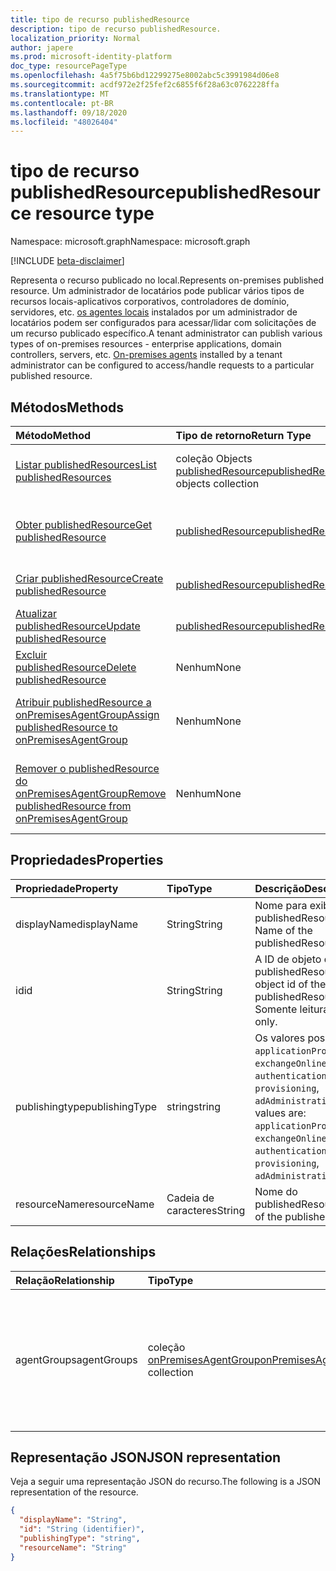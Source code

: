 ```yaml
---
title: tipo de recurso publishedResource
description: tipo de recurso publishedResource.
localization_priority: Normal
author: japere
ms.prod: microsoft-identity-platform
doc_type: resourcePageType
ms.openlocfilehash: 4a5f75b6bd12299275e8002abc5c3991984d06e8
ms.sourcegitcommit: acdf972e2f25fef2c6855f6f28a63c0762228ffa
ms.translationtype: MT
ms.contentlocale: pt-BR
ms.lasthandoff: 09/18/2020
ms.locfileid: "48026404"
---
```

# <a name="publishedresource-resource-type"></a><span data-ttu-id="43a3b-103">tipo de recurso publishedResource</span><span class="sxs-lookup"><span data-stu-id="43a3b-103">publishedResource resource type</span></span>

<span data-ttu-id="43a3b-104">Namespace: microsoft.graph</span><span class="sxs-lookup"><span data-stu-id="43a3b-104">Namespace: microsoft.graph</span></span>

[!INCLUDE [beta-disclaimer](../../includes/beta-disclaimer.md)]

<span data-ttu-id="43a3b-105">Representa o recurso publicado no local.</span><span class="sxs-lookup"><span data-stu-id="43a3b-105">Represents on-premises published resource.</span></span> <span data-ttu-id="43a3b-106">Um administrador de locatários pode publicar vários tipos de recursos locais-aplicativos corporativos, controladores de domínio, servidores, etc. [os agentes locais](onpremisesagent.md) instalados por um administrador de locatários podem ser configurados para acessar/lidar com solicitações de um recurso publicado específico.</span><span class="sxs-lookup"><span data-stu-id="43a3b-106">A tenant administrator can publish various types of on-premises resources - enterprise applications, domain controllers, servers, etc. [On-premises agents](onpremisesagent.md) installed by a tenant administrator can be configured to access/handle requests to a particular published resource.</span></span>

## <a name="methods"></a><span data-ttu-id="43a3b-107">Métodos</span><span class="sxs-lookup"><span data-stu-id="43a3b-107">Methods</span></span>

| <span data-ttu-id="43a3b-108">Método</span><span class="sxs-lookup"><span data-stu-id="43a3b-108">Method</span></span>       | <span data-ttu-id="43a3b-109">Tipo de retorno</span><span class="sxs-lookup"><span data-stu-id="43a3b-109">Return Type</span></span> | <span data-ttu-id="43a3b-110">Descrição</span><span class="sxs-lookup"><span data-stu-id="43a3b-110">Description</span></span> |
|:-------------|:------------|:------------|
| [<span data-ttu-id="43a3b-111">Listar publishedResources</span><span class="sxs-lookup"><span data-stu-id="43a3b-111">List publishedResources</span></span>](../api/publishedresource-list.md) | <span data-ttu-id="43a3b-112">coleção Objects [publishedResource](publishedresource.md)</span><span class="sxs-lookup"><span data-stu-id="43a3b-112">[publishedResource](publishedresource.md) objects collection</span></span> | <span data-ttu-id="43a3b-113">Obtenha uma coleção de objetos **publishedResources** .</span><span class="sxs-lookup"><span data-stu-id="43a3b-113">Get a **publishedResources** object collection.</span></span> |
| [<span data-ttu-id="43a3b-114">Obter publishedResource</span><span class="sxs-lookup"><span data-stu-id="43a3b-114">Get publishedResource</span></span>](../api/publishedresource-get.md) | [<span data-ttu-id="43a3b-115">publishedResource</span><span class="sxs-lookup"><span data-stu-id="43a3b-115">publishedResource</span></span>](publishedresource.md) | <span data-ttu-id="43a3b-116">Leia as propriedades e os relacionamentos de um objeto **publishedResource** .</span><span class="sxs-lookup"><span data-stu-id="43a3b-116">Read the properties and relationships of a **publishedResource** object.</span></span> |
| [<span data-ttu-id="43a3b-117">Criar publishedResource</span><span class="sxs-lookup"><span data-stu-id="43a3b-117">Create publishedResource</span></span>](../api/publishedresource-post.md) |  [<span data-ttu-id="43a3b-118">publishedResource</span><span class="sxs-lookup"><span data-stu-id="43a3b-118">publishedResource</span></span>](publishedresource.md)  | <span data-ttu-id="43a3b-119">Criar um novo **publishedResource**.</span><span class="sxs-lookup"><span data-stu-id="43a3b-119">Create a new **publishedResource**.</span></span> |
| [<span data-ttu-id="43a3b-120">Atualizar publishedResource</span><span class="sxs-lookup"><span data-stu-id="43a3b-120">Update publishedResource</span></span>](../api/publishedresource-update.md) | [<span data-ttu-id="43a3b-121">publishedResource</span><span class="sxs-lookup"><span data-stu-id="43a3b-121">publishedResource</span></span>](publishedresource.md) | <span data-ttu-id="43a3b-122">Atualizar um objeto **publishedResource** .</span><span class="sxs-lookup"><span data-stu-id="43a3b-122">Update a **publishedResource** object.</span></span> |
| [<span data-ttu-id="43a3b-123">Excluir publishedResource</span><span class="sxs-lookup"><span data-stu-id="43a3b-123">Delete  publishedResource</span></span>](../api/publishedresource-delete.md) | <span data-ttu-id="43a3b-124">Nenhum</span><span class="sxs-lookup"><span data-stu-id="43a3b-124">None</span></span> | <span data-ttu-id="43a3b-125">Excluir um objeto **publishedResource** .</span><span class="sxs-lookup"><span data-stu-id="43a3b-125">Delete a **publishedResource** object.</span></span> |
| [<span data-ttu-id="43a3b-126">Atribuir publishedResource a onPremisesAgentGroup</span><span class="sxs-lookup"><span data-stu-id="43a3b-126">Assign publishedResource to onPremisesAgentGroup</span></span>](../api/publishedresource-post-agentgroups.md) | <span data-ttu-id="43a3b-127">Nenhum</span><span class="sxs-lookup"><span data-stu-id="43a3b-127">None</span></span> | <span data-ttu-id="43a3b-128">Atribua um objeto **publishedResource** a um **onPremisesAgentGroup**.</span><span class="sxs-lookup"><span data-stu-id="43a3b-128">Assign a **publishedResource** object to an **onPremisesAgentGroup**.</span></span> |
| [<span data-ttu-id="43a3b-129">Remover o publishedResource do onPremisesAgentGroup</span><span class="sxs-lookup"><span data-stu-id="43a3b-129">Remove publishedResource from onPremisesAgentGroup</span></span>](../api/publishedresource-delete-agentgroups.md) | <span data-ttu-id="43a3b-130">Nenhum</span><span class="sxs-lookup"><span data-stu-id="43a3b-130">None</span></span> |  <span data-ttu-id="43a3b-131">Remover um objeto **publishedResource** de um **onPremisesAgentGroup**.</span><span class="sxs-lookup"><span data-stu-id="43a3b-131">Remove a **publishedResource** object from an **onPremisesAgentGroup**.</span></span>|

## <a name="properties"></a><span data-ttu-id="43a3b-132">Propriedades</span><span class="sxs-lookup"><span data-stu-id="43a3b-132">Properties</span></span>

| <span data-ttu-id="43a3b-133">Propriedade</span><span class="sxs-lookup"><span data-stu-id="43a3b-133">Property</span></span>     | <span data-ttu-id="43a3b-134">Tipo</span><span class="sxs-lookup"><span data-stu-id="43a3b-134">Type</span></span>        | <span data-ttu-id="43a3b-135">Descrição</span><span class="sxs-lookup"><span data-stu-id="43a3b-135">Description</span></span> |
|:-------------|:------------|:------------|
|<span data-ttu-id="43a3b-136">displayName</span><span class="sxs-lookup"><span data-stu-id="43a3b-136">displayName</span></span>|<span data-ttu-id="43a3b-137">String</span><span class="sxs-lookup"><span data-stu-id="43a3b-137">String</span></span>| <span data-ttu-id="43a3b-138">Nome para exibição do publishedResource.</span><span class="sxs-lookup"><span data-stu-id="43a3b-138">Display Name of the publishedResource.</span></span>|
|<span data-ttu-id="43a3b-139">id</span><span class="sxs-lookup"><span data-stu-id="43a3b-139">id</span></span>|<span data-ttu-id="43a3b-140">String</span><span class="sxs-lookup"><span data-stu-id="43a3b-140">String</span></span>| <span data-ttu-id="43a3b-141">A ID de objeto do publishedResource.</span><span class="sxs-lookup"><span data-stu-id="43a3b-141">The object id of the publishedResource.</span></span> <span data-ttu-id="43a3b-142">Somente leitura.</span><span class="sxs-lookup"><span data-stu-id="43a3b-142">Read-only.</span></span>|
|<span data-ttu-id="43a3b-143">publishingtype</span><span class="sxs-lookup"><span data-stu-id="43a3b-143">publishingType</span></span>|<span data-ttu-id="43a3b-144">string</span><span class="sxs-lookup"><span data-stu-id="43a3b-144">string</span></span>| <span data-ttu-id="43a3b-145">Os valores possíveis são: `applicationProxy`, `exchangeOnline`, `authentication`, `provisioning`, `adAdministration`.</span><span class="sxs-lookup"><span data-stu-id="43a3b-145">Possible values are: `applicationProxy`, `exchangeOnline`, `authentication`, `provisioning`, `adAdministration`.</span></span>|
|<span data-ttu-id="43a3b-146">resourceName</span><span class="sxs-lookup"><span data-stu-id="43a3b-146">resourceName</span></span>|<span data-ttu-id="43a3b-147">Cadeia de caracteres</span><span class="sxs-lookup"><span data-stu-id="43a3b-147">String</span></span>|<span data-ttu-id="43a3b-148">Nome do publishedResource.</span><span class="sxs-lookup"><span data-stu-id="43a3b-148">Name of the publishedResource.</span></span>|

## <a name="relationships"></a><span data-ttu-id="43a3b-149">Relações</span><span class="sxs-lookup"><span data-stu-id="43a3b-149">Relationships</span></span>

| <span data-ttu-id="43a3b-150">Relação</span><span class="sxs-lookup"><span data-stu-id="43a3b-150">Relationship</span></span> | <span data-ttu-id="43a3b-151">Tipo</span><span class="sxs-lookup"><span data-stu-id="43a3b-151">Type</span></span>        | <span data-ttu-id="43a3b-152">Descrição</span><span class="sxs-lookup"><span data-stu-id="43a3b-152">Description</span></span> |
|:-------------|:------------|:------------|
|<span data-ttu-id="43a3b-153">agentGroups</span><span class="sxs-lookup"><span data-stu-id="43a3b-153">agentGroups</span></span>|<span data-ttu-id="43a3b-154">coleção [onPremisesAgentGroup](onpremisesagentgroup.md)</span><span class="sxs-lookup"><span data-stu-id="43a3b-154">[onPremisesAgentGroup](onpremisesagentgroup.md) collection</span></span>| <span data-ttu-id="43a3b-155">Lista de **onPremisesAgentGroups** aos quais um **publishedResource** é atribuído.</span><span class="sxs-lookup"><span data-stu-id="43a3b-155">List of **onPremisesAgentGroups** that a **publishedResource** is assigned to.</span></span> <span data-ttu-id="43a3b-156">Somente leitura.</span><span class="sxs-lookup"><span data-stu-id="43a3b-156">Read-only.</span></span> <span data-ttu-id="43a3b-157">Anulável.</span><span class="sxs-lookup"><span data-stu-id="43a3b-157">Nullable.</span></span>|

## <a name="json-representation"></a><span data-ttu-id="43a3b-158">Representação JSON</span><span class="sxs-lookup"><span data-stu-id="43a3b-158">JSON representation</span></span>

<span data-ttu-id="43a3b-159">Veja a seguir uma representação JSON do recurso.</span><span class="sxs-lookup"><span data-stu-id="43a3b-159">The following is a JSON representation of the resource.</span></span>

<!-- {
  "blockType": "resource",
  "optionalProperties": [

  ],
  "@odata.type": "microsoft.graph.publishedResource",
  "baseType": "",
  "keyProperty": "id"
}-->

```json
{
  "displayName": "String",
  "id": "String (identifier)",
  "publishingType": "string",
  "resourceName": "String"
}
```

<!-- uuid: 16cd6b66-4b1a-43a1-adaf-3a886856ed98
2019-02-04 14:57:30 UTC -->
<!-- {
  "type": "#page.annotation",
  "description": "publishedResource resource",
  "keywords": "",
  "section": "documentation",
  "tocPath": ""
}-->


